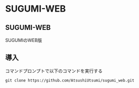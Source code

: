 # SUGUMI-WEB

## SUGUMI-WEB
SUGUMIのWEB版

## 導入
コマンドプロンプトで以下のコマンドを実行する
```
git clone https://github.com/AtsushiUtsumi/sugumi_web.git
```
